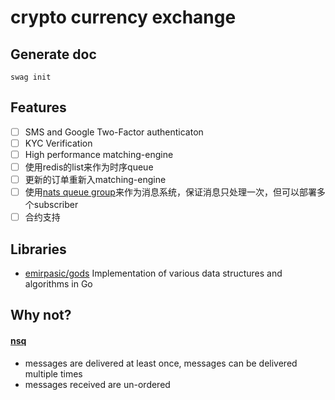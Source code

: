 # crypto currency exchange

## Generate doc

`swag init`

## Features

* [ ] SMS and Google Two-Factor authenticaton
* [ ] KYC Verification
* [ ] High performance matching-engine
* [ ] 使用redis的list来作为时序queue
* [ ] 更新的订单重新入matching-engine
* [ ] 使用[nats queue group](https://nats-io.github.io/docs/developer/concepts/queue.html)来作为消息系统，保证消息只处理一次，但可以部署多个subscriber
* [ ] 合约支持

## Libraries

* [emirpasic/gods](https://github.com/emirpasic/gods) Implementation of various data structures and algorithms in Go

## Why not?

#### [nsq](https://nsq.io/overview/features_and_guarantees.html)

* messages are delivered at least once, messages can be delivered multiple times
* messages received are un-ordered
